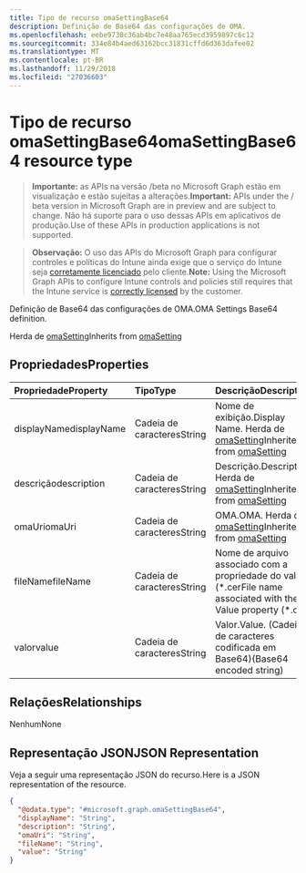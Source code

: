 ```yaml
---
title: Tipo de recurso omaSettingBase64
description: Definição de Base64 das configurações de OMA.
ms.openlocfilehash: eebe9730c36ab4bc7e48aa765ecd3959897c6c12
ms.sourcegitcommit: 334e84b4aed63162bcc31831cffd6d363dafee02
ms.translationtype: MT
ms.contentlocale: pt-BR
ms.lasthandoff: 11/29/2018
ms.locfileid: "27036603"
---
```

# <a name="omasettingbase64-resource-type"></a><span data-ttu-id="7bddc-103">Tipo de recurso omaSettingBase64</span><span class="sxs-lookup"><span data-stu-id="7bddc-103">omaSettingBase64 resource type</span></span>

> <span data-ttu-id="7bddc-104">**Importante:** as APIs na versão /beta no Microsoft Graph estão em visualização e estão sujeitas a alterações.</span><span class="sxs-lookup"><span data-stu-id="7bddc-104">**Important:** APIs under the / beta version in Microsoft Graph are in preview and are subject to change.</span></span> <span data-ttu-id="7bddc-105">Não há suporte para o uso dessas APIs em aplicativos de produção.</span><span class="sxs-lookup"><span data-stu-id="7bddc-105">Use of these APIs in production applications is not supported.</span></span>

> <span data-ttu-id="7bddc-106">**Observação:** O uso das APIs do Microsoft Graph para configurar controles e políticas do Intune ainda exige que o serviço do Intune seja [corretamente licenciado](https://go.microsoft.com/fwlink/?linkid=839381) pelo cliente.</span><span class="sxs-lookup"><span data-stu-id="7bddc-106">**Note:** Using the Microsoft Graph APIs to configure Intune controls and policies still requires that the Intune service is [correctly licensed](https://go.microsoft.com/fwlink/?linkid=839381) by the customer.</span></span>

<span data-ttu-id="7bddc-107">Definição de Base64 das configurações de OMA.</span><span class="sxs-lookup"><span data-stu-id="7bddc-107">OMA Settings Base64 definition.</span></span>

<span data-ttu-id="7bddc-108">Herda de [omaSetting](../resources/intune-deviceconfig-omasetting.md)</span><span class="sxs-lookup"><span data-stu-id="7bddc-108">Inherits from [omaSetting](../resources/intune-deviceconfig-omasetting.md)</span></span>

## <a name="properties"></a><span data-ttu-id="7bddc-109">Propriedades</span><span class="sxs-lookup"><span data-stu-id="7bddc-109">Properties</span></span>
|<span data-ttu-id="7bddc-110">Propriedade</span><span class="sxs-lookup"><span data-stu-id="7bddc-110">Property</span></span>|<span data-ttu-id="7bddc-111">Tipo</span><span class="sxs-lookup"><span data-stu-id="7bddc-111">Type</span></span>|<span data-ttu-id="7bddc-112">Descrição</span><span class="sxs-lookup"><span data-stu-id="7bddc-112">Description</span></span>|
|:---|:---|:---|
|<span data-ttu-id="7bddc-113">displayName</span><span class="sxs-lookup"><span data-stu-id="7bddc-113">displayName</span></span>|<span data-ttu-id="7bddc-114">Cadeia de caracteres</span><span class="sxs-lookup"><span data-stu-id="7bddc-114">String</span></span>|<span data-ttu-id="7bddc-115">Nome de exibição.</span><span class="sxs-lookup"><span data-stu-id="7bddc-115">Display Name.</span></span> <span data-ttu-id="7bddc-116">Herda de [omaSetting](../resources/intune-deviceconfig-omasetting.md)</span><span class="sxs-lookup"><span data-stu-id="7bddc-116">Inherited from [omaSetting](../resources/intune-deviceconfig-omasetting.md)</span></span>|
|<span data-ttu-id="7bddc-117">descrição</span><span class="sxs-lookup"><span data-stu-id="7bddc-117">description</span></span>|<span data-ttu-id="7bddc-118">Cadeia de caracteres</span><span class="sxs-lookup"><span data-stu-id="7bddc-118">String</span></span>|<span data-ttu-id="7bddc-119">Descrição.</span><span class="sxs-lookup"><span data-stu-id="7bddc-119">Description.</span></span> <span data-ttu-id="7bddc-120">Herda de [omaSetting](../resources/intune-deviceconfig-omasetting.md)</span><span class="sxs-lookup"><span data-stu-id="7bddc-120">Inherited from [omaSetting](../resources/intune-deviceconfig-omasetting.md)</span></span>|
|<span data-ttu-id="7bddc-121">omaUri</span><span class="sxs-lookup"><span data-stu-id="7bddc-121">omaUri</span></span>|<span data-ttu-id="7bddc-122">Cadeia de caracteres</span><span class="sxs-lookup"><span data-stu-id="7bddc-122">String</span></span>|<span data-ttu-id="7bddc-123">OMA.</span><span class="sxs-lookup"><span data-stu-id="7bddc-123">OMA.</span></span> <span data-ttu-id="7bddc-124">Herda de [omaSetting](../resources/intune-deviceconfig-omasetting.md)</span><span class="sxs-lookup"><span data-stu-id="7bddc-124">Inherited from [omaSetting](../resources/intune-deviceconfig-omasetting.md)</span></span>|
|<span data-ttu-id="7bddc-125">fileName</span><span class="sxs-lookup"><span data-stu-id="7bddc-125">fileName</span></span>|<span data-ttu-id="7bddc-126">Cadeia de caracteres</span><span class="sxs-lookup"><span data-stu-id="7bddc-126">String</span></span>|<span data-ttu-id="7bddc-127">Nome de arquivo associado com a propriedade do valor (\*.cer</span><span class="sxs-lookup"><span data-stu-id="7bddc-127">File name associated with the Value property (\*.cer</span></span> | <span data-ttu-id="7bddc-128">CRT</span><span class="sxs-lookup"><span data-stu-id="7bddc-128">\*.crt</span></span> | <span data-ttu-id="7bddc-129">p7b</span><span class="sxs-lookup"><span data-stu-id="7bddc-129">\*.p7b</span></span> | <span data-ttu-id="7bddc-130">\*. bin).</span><span class="sxs-lookup"><span data-stu-id="7bddc-130">\*.bin).</span></span>|
|<span data-ttu-id="7bddc-131">valor</span><span class="sxs-lookup"><span data-stu-id="7bddc-131">value</span></span>|<span data-ttu-id="7bddc-132">Cadeia de caracteres</span><span class="sxs-lookup"><span data-stu-id="7bddc-132">String</span></span>|<span data-ttu-id="7bddc-133">Valor.</span><span class="sxs-lookup"><span data-stu-id="7bddc-133">Value.</span></span> <span data-ttu-id="7bddc-134">(Cadeia de caracteres codificada em Base64)</span><span class="sxs-lookup"><span data-stu-id="7bddc-134">(Base64 encoded string)</span></span>|

## <a name="relationships"></a><span data-ttu-id="7bddc-135">Relações</span><span class="sxs-lookup"><span data-stu-id="7bddc-135">Relationships</span></span>
<span data-ttu-id="7bddc-136">Nenhum</span><span class="sxs-lookup"><span data-stu-id="7bddc-136">None</span></span>
## <a name="json-representation"></a><span data-ttu-id="7bddc-137">Representação JSON</span><span class="sxs-lookup"><span data-stu-id="7bddc-137">JSON Representation</span></span>
<span data-ttu-id="7bddc-138">Veja a seguir uma representação JSON do recurso.</span><span class="sxs-lookup"><span data-stu-id="7bddc-138">Here is a JSON representation of the resource.</span></span>
<!-- {
  "blockType": "resource",
  "@odata.type": "microsoft.graph.omaSettingBase64"
}
-->
``` json
{
  "@odata.type": "#microsoft.graph.omaSettingBase64",
  "displayName": "String",
  "description": "String",
  "omaUri": "String",
  "fileName": "String",
  "value": "String"
}
```





